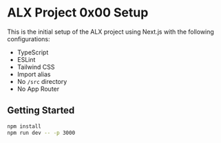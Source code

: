 # ALX Project 0x00 Setup

This is the initial setup of the ALX project using Next.js with the following configurations:

- TypeScript
- ESLint
- Tailwind CSS
- Import alias
- No `/src` directory
- No App Router

## Getting Started

```bash
npm install
npm run dev -- -p 3000